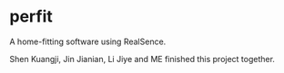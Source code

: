 # perfit
A home-fitting software using RealSence.

Shen Kuangji, Jin Jianian, Li Jiye and ME finished this project together.
